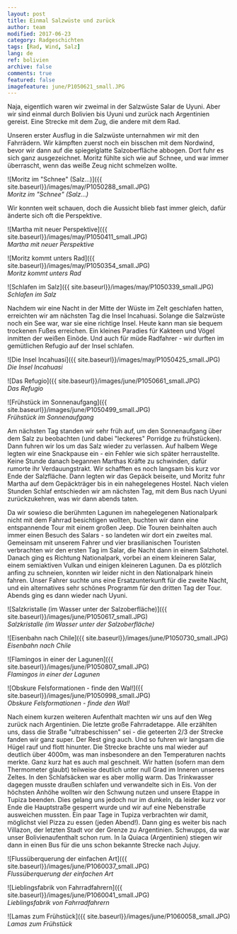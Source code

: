 ```yaml
---
layout: post
title: Einmal Salzwüste und zurück
author: team
modified: 2017-06-23
category: Radgeschichten
tags: [Rad, Wind, Salz]
lang: de
ref: bolivien
archive: false
comments: true
featured: false
imagefeature: june/P1050621_small.JPG
---
```


Naja, eigentlich waren wir zweimal in der Salzwüste Salar de Uyuni. Aber wir sind einmal durch Bolivien bis Uyuni und zurück nach Argentinien gereist. Eine Strecke mit dem Zug, die andere mit dem Rad.

Unseren erster Ausflug in die Salzwüste unternahmen wir mit den Fahrrädern. Wir kämpften zuerst noch ein bisschen mit dem Nordwind, bevor wir dann auf die spiegelglatte Salzoberfläche abbogen. Dort fuhr es sich ganz ausgezeichnet. Moritz fühlte sich wie auf Schnee, und war immer überrascht, wenn das weiße Zeug nicht schmelzen wollte.

![Moritz im "Schnee" (Salz...)]({{ site.baseurl}}/images/may/P1050288_small.JPG)  
*Moritz im "Schnee" (Salz...)*


Wir konnten weit schauen, doch die Aussicht blieb fast immer gleich, dafür änderte sich oft die Perspektive.

![Martha mit neuer Perspektive]({{ site.baseurl}}/images/may/P1050411_small.JPG)  
*Martha mit neuer Perspektive*

![Moritz kommt unters Rad]({{ site.baseurl}}/images/may/P1050354_small.JPG)  
*Moritz kommt unters Rad*

![Schlafen im Salz]({{ site.baseurl}}/images/may/P1050339_small.JPG)  
*Schlafen im Salz*

Nachdem wir eine Nacht in der Mitte der Wüste im Zelt geschlafen hatten, erreichten wir am nächsten Tag die Insel Incahuasi. Solange die Salzwüste noch ein See war, war sie eine richtige Insel. Heute kann man sie bequem trockenen Fußes erreichen. Ein kleines Paradies für Kakteen und Vögel inmitten der weißen Einöde. Und auch für müde Radfahrer - wir durften im gemütlichen Refugio auf der Insel schlafen.

![Die Insel Incahuasi]({{ site.baseurl}}/images/may/P1050425_small.JPG)  
*Die Insel Incahuasi*

![Das Refugio]({{ site.baseurl}}/images/june/P1050661_small.JPG)  
*Das Refugio*

![Frühstück im Sonnenaufgang]({{ site.baseurl}}/images/june/P1050499_small.JPG)  
*Frühstück im Sonnenaufgang*


Am nächsten Tag standen wir sehr früh auf, um den Sonnenaufgang über dem Salz zu beobachten (und dabei "leckeres" Porridge zu frühstücken). Dann fuhren wir los um das Salz wieder zu verlassen. Auf halbem Wege legten wir eine Snackpause ein - ein Fehler wie sich später herraustellte. Keine Stunde danach begannen Marthas Kräfte zu schwinden, dafür rumorte ihr Verdauungstrakt. Wir schafften es noch langsam bis kurz vor Ende der Salzfläche. Dann legten wir das Gepäck beiseite, und Moritz fuhr Martha auf dem Gepäckträger bis in ein nahegelegenes Hostel. Nach vielen Stunden Schlaf entschieden wir am nächsten Tag, mit dem Bus nach Uyuni zurückzukehren, was wir dann abends taten.

Da wir sowieso die berühmten Lagunen im nahegelegenen Nationalpark nicht mit dem Fahrrad besichtigen wollten, buchten wir dann eine entspannende Tour mit einem großen Jeep. Die Touren beinhalten auch immer einen Besuch des Salars - so landeten wir dort ein zweites mal. Gemeinsam mit unserem Fahrer und vier brasilianischen Touristen verbrachten wir den ersten Tag im Salar, die Nacht dann in einem Salzhotel. Danach ging es Richtung Nationalpark, vorbei an einem kleineren Salar, einem semiaktiven Vulkan und einigen kleineren Lagunen. Da es plötzlich anfing zu schneien, konnten wir leider nicht in den Nationalpark hinein fahren. Unser Fahrer suchte uns eine Ersatzunterkunft für die zweite Nacht, und ein alternatives sehr schönes Programm für den dritten Tag der Tour. Abends ging es dann wieder nach Uyuni.

![Salzkristalle (im Wasser unter der Salzoberfläche)]({{ site.baseurl}}/images/june/P1050617_small.JPG)  
*Salzkristalle (im Wasser unter der Salzoberfläche)*

![Eisenbahn nach Chile]({{ site.baseurl}}/images/june/P1050730_small.JPG)  
*Eisenbahn nach Chile*

![Flamingos in einer der Lagunen]({{ site.baseurl}}/images/june/P1050807_small.JPG)  
*Flamingos in einer der Lagunen*

![Obskure Felsformationen - finde den Wal!]({{ site.baseurl}}/images/june/P1050998_small.JPG)  
*Obskure Felsformationen - finde den Wal!*

Nach einem kurzen weiteren Aufenthalt machten wir uns auf den Weg zurück nach Argentinien. Die letzte große Fahrradetappe. Alle erzählten uns, dass die Straße "ultrabeschissen" sei - die geteerten 2/3 der Strecke fanden wir ganz super. Der Rest ging auch. Und so fuhren wir langsam die Hügel rauf und flott hinunter. Die Strecke brachte uns mal wieder auf deutlich über 4000m, was man insbesondere an den Temperaturen nachts merkte. Ganz kurz hat es auch mal geschneit. Wir hatten (sofern man dem Thermometer glaubt) teilweise deutlich unter null Grad im Inneren unseres Zeltes. In den Schlafsäcken war es aber mollig warm. Das Trinkwasser dagegen musste draußen schlafen und verwandelte sich in Eis. Von der höchsten Anhöhe wollten wir den Schwung nutzen und unsere Etappe in Tupiza beenden. Dies gelang uns jedoch nur im dunkeln, da leider kurz vor Ende die Hauptstraße gesperrt wurde und wir auf eine Nebenstraße ausweichen mussten. Ein paar Tage in Tupiza verbrachten wir damit, möglichst viel Pizza zu essen (jeden Abend!). Dann ging es weiter bis nach Villazon, der letzten Stadt vor der Grenze zu Argentinien. Schwupps, da war unser Bolivienaufenthalt schon rum. In la Quiaca (Argentinien) stiegen wir dann in einen Bus für die uns schon bekannte Strecke nach Jujuy.

![Flussüberquerung der einfachen Art]({{ site.baseurl}}/images/june/P1060037_small.JPG)  
*Flussüberquerung der einfachen Art*

![Lieblingsfabrik von Fahrradfahrern]({{ site.baseurl}}/images/june/P1060041_small.JPG)  
*Lieblingsfabrik von Fahrradfahrern*

![Lamas zum Frühstück]({{ site.baseurl}}/images/june/P1060058_small.JPG)  
*Lamas zum Frühstück*
